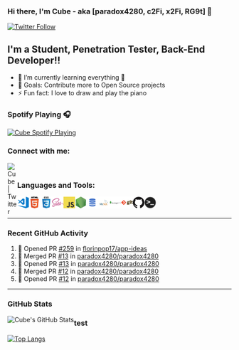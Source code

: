 ### Hi there, I'm Cube - aka [paradox4280, c2Fi, x2Fi, RG9t] 👋

[![Twitter Follow](https://img.shields.io/twitter/follow/paradox4280?color=1DA1F2&logo=twitter&style=for-the-badge)](https://twitter.com/paradox4280)

## I'm a Student, Penetration Tester, Back-End Developer!!

- 🌱 I’m currently learning everything 🤣
- 🥅 Goals: Contribute more to Open Source projects
- ⚡ Fun fact: I love to draw and play the piano

### Spotify Playing 🎧

[<img src="https://now-playing-codestackr.vercel.app/api/spotify-playing" alt="Cube Spotify Playing" width="350" />](https://open.spotify.com/user/swyqyimdc12jajde4vpwd2x1b)

### Connect with me:

[<img align="left" alt="Cube | Twitter" width="22px" src="https://cdn.jsdelivr.net/npm/simple-icons@v3/icons/twitter.svg" />][twitter]

<br />

### Languages and Tools:

<img align="left" alt="Visual Studio Code" width="26px" src="https://raw.githubusercontent.com/github/explore/80688e429a7d4ef2fca1e82350fe8e3517d3494d/topics/visual-studio-code/visual-studio-code.png" />
<img align="left" alt="HTML5" width="26px" src="https://raw.githubusercontent.com/github/explore/80688e429a7d4ef2fca1e82350fe8e3517d3494d/topics/html/html.png" />
<img align="left" alt="CSS3" width="26px" src="https://raw.githubusercontent.com/github/explore/80688e429a7d4ef2fca1e82350fe8e3517d3494d/topics/css/css.png" />
<img align="left" alt="Sass" width="26px" src="https://raw.githubusercontent.com/github/explore/80688e429a7d4ef2fca1e82350fe8e3517d3494d/topics/sass/sass.png" />
<img align="left" alt="JavaScript" width="26px" src="https://raw.githubusercontent.com/github/explore/80688e429a7d4ef2fca1e82350fe8e3517d3494d/topics/javascript/javascript.png" />
<img align="left" alt="Node.js" width="26px" src="https://raw.githubusercontent.com/github/explore/80688e429a7d4ef2fca1e82350fe8e3517d3494d/topics/nodejs/nodejs.png" />
<img align="left" alt="SQL" width="26px" src="https://raw.githubusercontent.com/github/explore/80688e429a7d4ef2fca1e82350fe8e3517d3494d/topics/sql/sql.png" />
<img align="left" alt="MySQL" width="26px" src="https://raw.githubusercontent.com/github/explore/80688e429a7d4ef2fca1e82350fe8e3517d3494d/topics/mysql/mysql.png" />
<img align="left" alt="MongoDB" width="26px" src="https://raw.githubusercontent.com/github/explore/80688e429a7d4ef2fca1e82350fe8e3517d3494d/topics/mongodb/mongodb.png" />
<img align="left" alt="Git" width="26px" src="https://raw.githubusercontent.com/github/explore/80688e429a7d4ef2fca1e82350fe8e3517d3494d/topics/git/git.png" />
<img align="left" alt="GitHub" width="26px" src="https://raw.githubusercontent.com/github/explore/78df643247d429f6cc873026c0622819ad797942/topics/github/github.png" />
<img align="left" alt="Terminal" width="26px" src="https://raw.githubusercontent.com/github/explore/80688e429a7d4ef2fca1e82350fe8e3517d3494d/topics/terminal/terminal.png" />

<br />
<br />

---

### Recent GitHub Activity

<!--START_SECTION:activity-->
1. 💪 Opened PR [#259](https://github.com/florinpop17/app-ideas/pull/259) in [florinpop17/app-ideas](https://github.com/florinpop17/app-ideas)
2. 🎉 Merged PR [#13](https://github.com/paradox4280/paradox4280/pull/13) in [paradox4280/paradox4280](https://github.com/paradox4280/paradox4280)
3. 💪 Opened PR [#13](https://github.com/paradox4280/paradox4280/pull/13) in [paradox4280/paradox4280](https://github.com/paradox4280/paradox4280)
4. 🎉 Merged PR [#12](https://github.com/paradox4280/paradox4280/pull/12) in [paradox4280/paradox4280](https://github.com/paradox4280/paradox4280)
5. 💪 Opened PR [#12](https://github.com/paradox4280/paradox4280/pull/12) in [paradox4280/paradox4280](https://github.com/paradox4280/paradox4280)
<!--END_SECTION:activity-->

---

### GitHub Stats

  <img align="left" alt="Cube's GitHub Stats" src="https://github-readme-stats.vercel.app/api?username=paradox4280&show_icons=true&hide_border=true"/>

### test

[![Top Langs](https://github-readme-stats.vercel.app/api/top-langs/?username=paradox4280&layout=compact)](https://github.com/paradox4280/github-readme-stats)

[twitter]: https://twitter.com/paradox4280
